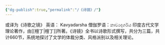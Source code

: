 ```yaml
---
{"dg-publish":true,"permalink":"/《诗镜》/"}
---
```


或译为《诗歌之镜》
英语：  Kavyadarsha
僧伽罗语：කාව්‍යදර්ශය
印度古代文学理论著作，由[[檀丁\|檀丁]]所著。《诗镜》全书以诗歌形式撰写，共分为三篇，共计660节，系统地探讨了文学的体裁分类、风格派别以及相关理论。
